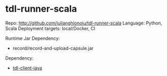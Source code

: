 # tdl-runner-scala

Repo: http://github.com/julianghionoiu/tdl-runner-scala
Language: Python, Scala
Deployment targets: local/Docker, CI

Runtime Jar Dependency:

- record/record-and-upload-capsule.jar

Dependency:

- [tdl-client-java](tdl-client-java.md)